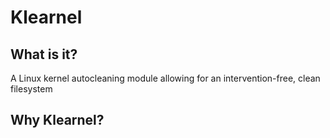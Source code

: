 Klearnel
========

What is it?
-----------

A Linux kernel autocleaning module allowing for an intervention-free, clean filesystem

Why Klearnel?
-------------
